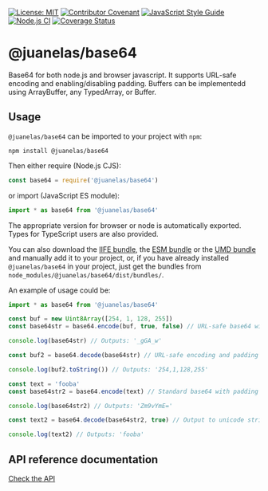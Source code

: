 [![License: MIT](https://img.shields.io/badge/License-MIT-yellow.svg)](https://opensource.org/licenses/MIT)
[![Contributor Covenant](https://img.shields.io/badge/Contributor%20Covenant-2.1-4baaaa.svg)](CODE_OF_CONDUCT.md)
[![JavaScript Style Guide](https://img.shields.io/badge/code_style-standard-brightgreen.svg)](https://standardjs.com)
[![Node.js CI](https://github.com/juanelas/base64/workflows/build/badge.svg)](https://github.com/juanelas/base64/actions?query=workflow%3A%22build%22)
[![Coverage Status](https://coveralls.io/repos/github/juanelas/base64/badge.svg?branch=master)](https://coveralls.io/github/juanelas/base64?branch=master)

# @juanelas/base64

Base64 for both node.js and browser javascript. It supports URL-safe encoding and enabling/disabling padding. Buffers can be implementedd using ArrayBuffer, any TypedArray, or Buffer.

## Usage

`@juanelas/base64` can be imported to your project with `npm`:

```console
npm install @juanelas/base64
```

Then either require (Node.js CJS):

```javascript
const base64 = require('@juanelas/base64')
```

or import (JavaScript ES module):

```javascript
import * as base64 from '@juanelas/base64'
```

The appropriate version for browser or node is automatically exported. Types for TypeScript users are also provided.

You can also download the [IIFE bundle](https://raw.githubusercontent.com/juanelas/base64/master/dist/bundles/iife.js), the [ESM bundle](https://raw.githubusercontent.com/juanelas/base64/master/dist/bundles/esm.min.js) or the [UMD bundle](https://raw.githubusercontent.com/juanelas/base64/master/dist/bundles/umd.js) and manually add it to your project, or, if you have already installed `@juanelas/base64` in your project, just get the bundles from `node_modules/@juanelas/base64/dist/bundles/`.

An example of usage could be:

```typescript
import * as base64 from '@juanelas/base64'

const buf = new Uint8Array([254, 1, 128, 255])
const base64str = base64.encode(buf, true, false) // URL-safe base64 with no padding

console.log(base64str) // Outputs: '_gGA_w'

const buf2 = base64.decode(base64str) // URL-safe encoding and padding are automatically detected

console.log(buf2.toString()) // Outputs: '254,1,128,255'

const text = 'fooba'
const base64str2 = base64.encode(text) // Standard base64 with padding

console.log(base64str2) // Outputs: 'Zm9vYmE='

const text2 = base64.decode(base64str2, true) // Output to unicode string instead of Uint8Array

console.log(text2) // Outputs: 'fooba'

```

## API reference documentation

[Check the API](./docs/API.md)
